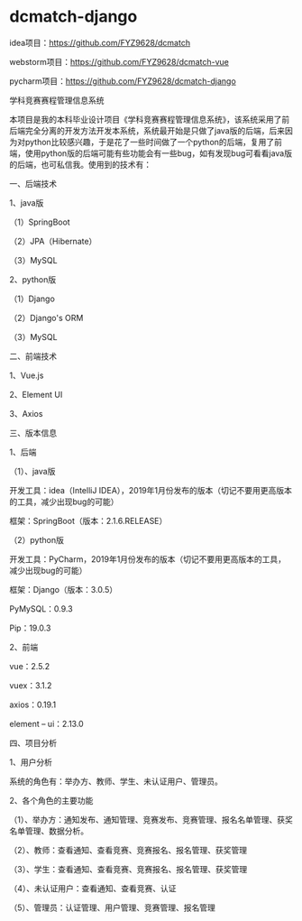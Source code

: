 # dcmatch-django


idea项目：https://github.com/FYZ9628/dcmatch

webstorm项目：https://github.com/FYZ9628/dcmatch-vue

pycharm项目：https://github.com/FYZ9628/dcmatch-django

学科竞赛赛程管理信息系统

本项目是我的本科毕业设计项目《学科竞赛赛程管理信息系统》，该系统采用了前后端完全分离的开发方法开发本系统，系统最开始是只做了java版的后端，后来因为对python比较感兴趣，于是花了一些时间做了一个python的后端，复用了前端，使用python版的后端可能有些功能会有一些bug，如有发现bug可看看java版的后端，也可私信我。使用到的技术有：

一、后端技术

1、java版

（1）SpringBoot

（2）JPA（Hibernate）

（3）MySQL


2、python版

（1）Django

（2）Django's ORM

（3）MySQL


二、前端技术

1、Vue.js

2、Element UI

3、Axios


三、版本信息

1、后端

（1）、java版

开发工具：idea（IntelliJ IDEA），2019年1月份发布的版本（切记不要用更高版本的工具，减少出现bug的可能）

框架：SpringBoot（版本：2.1.6.RELEASE）

（2）python版

开发工具：PyCharm，2019年1月份发布的版本（切记不要用更高版本的工具，减少出现bug的可能）

框架：Django（版本：3.0.5）

PyMySQL：0.9.3

Pip：19.0.3


2、前端

vue：2.5.2

vuex：3.1.2

axios：0.19.1

element – ui：2.13.0


四、项目分析

1、用户分析

系统的角色有：举办方、教师、学生、未认证用户、管理员。
 

2、各个角色的主要功能

（1）、举办方：通知发布、通知管理、竞赛发布、竞赛管理、报名名单管理、获奖名单管理、数据分析。
 

（2）、教师：查看通知、查看竞赛、竞赛报名、报名管理、获奖管理
 


（3）、学生：查看通知、查看竞赛、竞赛报名、报名管理、获奖管理
 


（4）、未认证用户：查看通知、查看竞赛、认证
 

（5）、管理员：认证管理、用户管理、竞赛管理、报名管理
